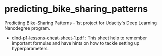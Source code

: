 # predicting_bike_sharing_patterns
Predicting Bike-Sharing Patterns  - 1st project for Udacity's Deep Learning Nanodegree program.

- [dlnd-p1-lessons-cheat-sheet-1.pdf](/dlnd-p1-lessons-cheat-sheet-1.pdf) : This sheet help to remember important formulas and have hints on how to tackle setting up hyperparameters.
